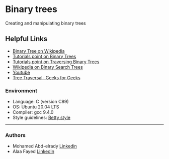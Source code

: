# Binary trees
Creating and manipulating binary trees

## Helpful Links
* [Binary Tree on Wikipedia](https://en.wikipedia.org/wiki/Binary_tree)
* [Tutorials point on Binary Trees](https://www.tutorialspoint.com/data_structures_algorithms/tree_data_structure.htm)
* [Tutorials point on Traversing Binary Trees](https://www.tutorialspoint.com/data_structures_algorithms/tree_traversal.htm)
* [Wikipedia on Binary Search Trees](https://en.wikipedia.org/wiki/Binary_search_tree)
* [Youtube](https://www.youtube.com/watch?v=H5JubkIy_p8)
* [Tree Traversal- Geeks for Geeks](http://www.geeksforgeeks.org/tree-traversals-inorder-preorder-and-postorder/)

### Environment
* Language: C (version C89)
* OS: Ubuntu 20.04 LTS
* Compiler: gcc 9.4.0
* Style guidelines: [Betty style](https://github.com/holbertonschool/Betty/wiki)

---
### Authors
- Mohamed Abd-elrady [Linkedin](https://www.linkedin.com/in/mohamed-abd-elrady-mosa/)
- Alaa Fayed [Linkedin](https://www.linkedin.com/in/alaa-fayed-47b44b285)
